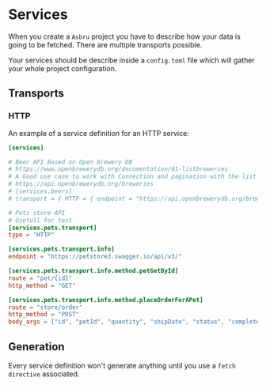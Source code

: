 # Services

When you create a `Asbru` project you have to describe how your data is going to be fetched. There are multiple transports possible.

Your services should be describe inside a `config.toml` file which will gather your whole project configuration.

## Transports

### HTTP

An example of a service definition for an HTTP service:
```toml
[services]

# Beer API Based on Open Brewery DB
# https://www.openbrewerydb.org/documentation/01-listbreweries
# A Good use case to work with Connection and pagination with the list
# https://api.openbrewerydb.org/breweries
# [services.beers]
# transport = { HTTP = { endpoint = "https://api.openbrewerydb.org/breweries", method = "GET" } }

# Pets store API
# Usefull for test
[services.pets.transport]
type = "HTTP"

[services.pets.transport.info]
endpoint = "https://petstore3.swagger.io/api/v3/"

[services.pets.transport.info.method.petGetById]
route = "pet/{id}"
http_method = "GET"

[services.pets.transport.info.method.placeOrderForAPet]
route = "store/order"
http_method = "POST"
body_args = ["id", "petId", "quantity", "shipDate", "status", "complete"]
```

## Generation

Every service definition won't generate anything until you use a `fetch directive` associated.
